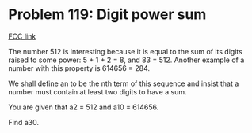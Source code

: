 # Problem 119: Digit power sum

[FCC link](https://www.freecodecamp.org/learn/coding-interview-prep/project-euler/problem-119-digit-power-sum)

The number 512 is interesting because it is equal to the sum of its digits raised to some power: 5 + 1 + 2 = 8, and 83 = 512. Another example of a number with this property is 614656 = 284.

We shall define an to be the nth term of this sequence and insist that a number must contain at least two digits to have a sum.

You are given that a2 = 512 and a10 = 614656.

Find a30.
